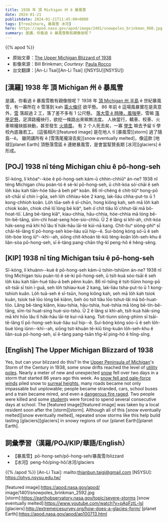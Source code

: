 ```yaml
---
title: 1938 年 頂 Michigan 州 ê 暴風雪
date: 2024-01-21
publishdate: 2024-01-21T11:45:00+0800
tags: [free2share, 暴風雪 冰河]
hero: https://apod.nasa.gov/apod/image/2401/snowpoles_brinkman_960.jpg
summary: 是講，你看過 ê 暴風雪敢有親像按呢？
---
```


{{% apod %}}

- 原始文章：[The Upper Michigan Blizzard of 1938](https://apod.nasa.gov/apod/ap240121.html)
- 影像來源：Bill Brinkman; _Courtesy:_ [Paula Rocco](https://www.facebook.com/pages/Suomi-Restaurant/203042349717213)
- 台文翻譯：[An-Li Tsai][An-Li Tsai] ([NSYSU][NSYSU])

## [漢羅] 1938 年 頂 Michigan 州 ê 暴風雪
是講，你看過 ê 暴風雪敢有親像按呢？
1938 年 [頂 Michigan 州 半島][Upper Peninsula of Michigan] ê 世紀暴風雪，有一寡所在 ê 雪落到 kah [電火條仔][utility poles] 欲平懸。
86 年前 ê 這場風暴實在是真意外，[雪][snow] 落超過 2 工，落了差不多有 1 公尺懸。
[落大雪 ê 時陣，風強甲][snow fell and gale-force winds]，雪嘛 [落甲足懸][surreal heights]，足濟路攏袂行，欲挖一條路出來嘛無法度。
人袂當行，轎車、校車、火車嘛攏袂振袂動，甚至發生 [火燒厝][dangerous fire raged]。
有 2 个人死去矣，一寡 [學生][student] 嘛去予留 tī 學校內底幾若工。
[這張相片][featured image] 是在地人 tī [暴風雪][storm] 過了隨翕--ê。
雖罔講所有 ê [雪落尾攏溶去矣][snow eventually melted]，像這款 [地球][planet Earth] 頂懸落雪區 ê 連紲暴風雪，是會當幫贊長期 [冰河][glaciers] ê 形成。

## [POJ] 1938 nî téng Michigan chiu ê pō-hong-seh
Sī-kóng, lí khòaⁿ--kòe ê pō-hong-seh kám-ū chhin-chhiūⁿ án-ne?
1938 nî téng Michigan chiu poàn-tó ê sè-kí pō-hong-seh, ū chi̍t-kóa só͘-chāi ê seh lo̍h kàu kah tiān-hóe tiâu-á beh pêⁿ koân.
86 nî-chêng ê chit-tiûⁿ hong-pō si̍t-chāi sī chin ì-gōa, seh lo̍h chhiau-kòe 2 kang, lak-liáu chha-put-to ū 1 kong-chhioh koân.
Lo̍h tōa-seh ê sî-chūn, hong kiông kah, seh mā lo̍h kah chiok koân, chiok chē lō͘ lóng bē kiâⁿ, beh ó͘ chi̍t tiâu lō͘ chhut-lâi mā bô-hoat-tō͘.
Lâng bē-tàng kiâⁿ, kiau-chhia, hāu-chhia, hóe-chhia mā lóng bē-tín-bē-tāng, sīm-chì hoat-seng hóe-sio-chhù.
Ū 2 ê lâng sí khì-ah, chi̍t-kóa ha̍k-seng mā khì hō͘ lâu tī ha̍k-hāu lāi-té kúi-nā kang.
Chit-tiuⁿ siòng-phìⁿ sī chāi-tē-lâng tī pō-hong-seh kòe-liáu sûi hip--ê.
Sui-bóng kóng só͘-ū ê seh lo̍h-bóe lóng iûⁿ--khì--ah, siōng chit-khoán tē-kiû téng-koân lo̍h-seh-khu ê liân-sòa pō-hong-seh, sī ē-tàng pang-chān tn̂g-kî peng-hô ê hêng-sêng.

## [KIP] 1938 nî tíng Michigan tsiu ê pō-hong-seh
Sī-kóng, lí khuànn--kuè ê pō-hong-seh kám-ū tshin-tshiūnn án-ne?
1938 nî tíng Michigan tsiu puàn-tó ê sè-kí pō-hong-seh, ū tsi̍t-kuá sóo-tsāi ê seh lo̍h kàu kah tiān-hué tiâu-á beh pênn kuân.
86 nî-tsîng ê tsit-tiûnn hong-pō si̍t-tsāi sī tsin ì-guā, seh lo̍h tshiau-kuè 2 kang, lak-liáu tsha-put-to ū 1 kong-tshioh kuân.
Lo̍h tuā-seh ê sî-tsūn, hong kiông kah, seh mā lo̍h kah tsiok kuân, tsiok tsē lōo lóng bē kiânn, beh óo tsi̍t tiâu lōo tshut-lâi mā bô-huat-tōo.
Lâng bē-tàng kiânn, kiau-tshia, hāu-tshia, hué-tshia mā lóng bē-tín-bē-tāng, sīm-tsì huat-sing hué-sio-tshù.
Ū 2 ê lâng sí khì-ah, tsi̍t-kuá ha̍k-sing mā khì hōo lâu tī ha̍k-hāu lāi-té kuí-nā kang.
Tsit-tiunn siòng-phìnn sī tsāi-tē-lâng tī pō-hong-seh kuè-liáu suî hip--ê.
Sui-bóng kóng sóo-ū ê seh lo̍h-bué lóng iûnn--khì--ah, siōng tsit-khuán tē-kiû tíng-kuân lo̍h-seh-khu ê liân-suà pō-hong-seh, sī ē-tàng pang-tsān tn̂g-kî ping-hô ê hîng-sîng.

## [English] The Upper Michigan Blizzard of 1938
Yes, but can your blizzard do this?
In the [Upper Peninsula of Michigan][Upper Peninsula of Michigan]'s Storm of the Century in 1938, some snow drifts reached the level of [utility poles][utility poles].
Nearly a meter of new and unexpected [snow][snow] fell over two days in a storm that started 86 years ago this week.
As [snow fell and gale-force winds][snow fell and gale-force winds] piled snow to [surreal heights][surreal heights], many roads became not only impassable but unplowable; people became stranded, cars, school buses and a train became mired, and even a [dangerous fire raged][dangerous fire raged].
Two people were killed and some [student][student]s were forced to spend several consecutive days at school.
The [featured image][featured image] was taken by a local resident soon after the [storm][storm].
Although all of this [snow eventually melted][snow eventually melted], repeated snow storms like this help build lasting [glaciers][glaciers] in snowy regions of our [planet Earth][planet Earth].

## 詞彙學習（漢羅/POJ/KIP/華語/English）
- 【暴風雪】pō-hong-seh/pō-hong-seh/暴風雪/blizzard
- 【冰河】peng-hô/ping-hô/冰河/glaciers

{{% /apod %}}
[An-Li Tsai]: mailto:thianbun.taigi@gmail.com
[NSYSU]: https://phys.nsysu.edu.tw/

[copyright]: https://apod.nasa.gov/apod/fap/lib/about_apod.html#srapply
[License]: https://creativecommons.org/licenses/by/3.0/

[Upper Peninsula of Michigan]:https://en.wikipedia.org/wiki/Upper_Peninsula_of_Michigan
[utility poles]:https://en.wikipedia.org/wiki/Utility_pole
[snow]:https://apod.nasa.gov/apod/ap240106.html
[snow fell and gale-force winds]:http://books.google.com/books?id=1vioLQGvvz8C&pg=PA156&dq=%2B%221938%22+storm+of+the+century&hl=en&sa=X&ei=1breUorcC-O52QWuqYGwAQ&ved=0CEEQ6AEwAA#v=onepage&q=%2B%221938%22%20storm%20of%20the%20century&f=false
[surreal heights]:http://commons.wikimedia.org/wiki/File:Blizzard2_-_NOAA.jpg
[dangerous fire raged]:https://tylerrtichelaar.wordpress.com/2010/10/19/marquettes-opera-house-the-1938-fire-and-blizzard/
[student]:https://i.pinimg.com/736x/b1/c8/e3/b1c8e3101db30b200cec55976b9ec648--funniest-animals-funny-animals.jpg
[featured image]:https://apod.nasa.gov/apod/ image/1401/snowpoles_brinkman_2592.jpg
[storm]:https://earthobservatory.nasa.gov/topic/severe-storms
[snow eventually melted]:https://www.youtube.com/watch?v=pApFztL-lsI
[glaciers]:http://extremeicesurvey.org/how-does-a-glacies-form/
[planet Earth]:https://apod.nasa.gov/apod/ap100713.html
